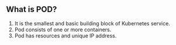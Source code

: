 ## What is POD?
   1. It is the smallest and basic building block of Kubernetes service.
   2. Pod consists of one or more containers.
   3. Pod has resources and unique IP address.
